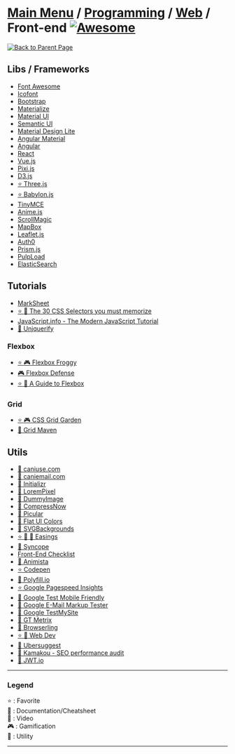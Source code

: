 # [Main Menu](../../README.md) / [Programming](../index.md) / [Web](index.md) / Front-end [![Awesome](https://awesome.re/badge-flat.svg)](https://awesome.re)

[![Back to Parent Page](https://img.shields.io/badge/-Back_to_Parent_Page-blue?style=for-the-badge)](index.md)

## Libs / Frameworks
- [Font Awesome](https://fontawesome.com/)
- [Icofont](https://icofont.com/)
- [Bootstrap](https://getbootstrap.com/)
- [Materialize](https://materializecss.com/)
- [Material UI](https://material-ui.com/)
- [Semantic UI](https://semantic-ui.com/)
- [Material Design Lite](https://getmdl.io/)
- [Angular Material](https://material.angular.io/)
- [Angular](https://angular.io/)
- [React](https://reactjs.org/)
- [Vue.js](https://vuejs.org/)
- [Pixi.js](https://www.pixijs.com/)
- [D3.js](https://d3js.org/)
- [:star: Three.js](https://threejs.org/)
- [:star: Babylon.js](https://www.babylonjs.com/)
- [TinyMCE](https://www.tiny.cloud/)
- [Anime.js](https://animejs.com/)
- [ScrollMagic](https://scrollmagic.io/)
- [MapBox](https://www.mapbox.com/)
- [Leaflet.js](https://leafletjs.com/)
- [Auth0](https://auth0.com/)
- [Prism.js](https://prismjs.com/)
- [PulpLoad](https://www.plupload.com/)
- [ElasticSearch](https://www.elastic.co/fr/)

## Tutorials
- [MarkSheet](https://marksheet.io/)
- [:star: :book: The 30 CSS Selectors you must memorize](https://code.tutsplus.com/fr/tutorials/the-30-css-selectors-you-must-memorize--net-16048)
- [JavaScript.info - The Modern JavaScript Tutorial](https://javascript.info/)
- [:wrench: Unjquerify](https://www.unjquerify.com/)

### Flexbox
- [:star: :video_game: Flexbox Froggy](https://flexboxfroggy.com/)
- [:video_game: Flexbox Defense](http://www.flexboxdefense.com/)
- [:star: :book: A Guide to Flexbox](https://css-tricks.com/snippets/css/a-guide-to-flexbox/)

### Grid
- [:star: :video_game: CSS Grid Garden](https://cssgridgarden.com/)
- [:book: Grid Maven](http://grid.malven.co/)

## Utils
- [:wrench: caniuse.com](https://caniuse.com/)
- [:wrench: caniemail.com](https://www.caniemail.com/)
- [:wrench: Initializr](http://www.initializr.com/)
- [:wrench: LoremPixel](http://lorempixel.com/)
- [:wrench: DummyImage](https://dummyimage.com/)
- [:wrench: CompressNow](https://compressnow.com/)
- [:wrench: Picular](https://picular.co/)
- [:wrench: Flat UI Colors](https://flatuicolors.com/)
- [:wrench: SVGBackgrounds](https://www.svgbackgrounds.com/)
- [:star: :book: :wrench: Easings](https://easings.net/)
- [:wrench: Syncope](https://nowodzinski.pl/syncope/)
- [Front-End Checklist](https://frontendchecklist.io/)
- [:wrench: Animista](http://animista.net/)
- [:star: Codepen](https://codepen.io/)
- [:wrench: Polyfill.io](https://polyfill.io/)
- [:star: Google Pagespeed Insights](http://developers.google.com/speed/pagespeed/insights/)
- [:wrench: Google Test Mobile Friendly](https://search.google.com/test/mobile-friendly)
- [:wrench: Google E-Mail Markup Tester](https://www.google.com/webmasters/markup-tester/)
- [:wrench: Google TestMySite](https://www.thinkwithgoogle.com/intl/en-gb/feature/testmysite)
- [:wrench: GT Metrix](https://gtmetrix.com/)
- [:wrench: Browserling](https://www.browserling.com/)
- [:star: :wrench: Web Dev](https://web.dev/)
- [:wrench: Ubersuggest](https://neilpatel.com/fr/ubersuggest/)
- [:wrench: Kamakou - SEO performance audit](http://molokai.be/kamakou)
- [:wrench: JWT.io](https://jwt.io/)

---

### Legend
:star: : Favorite\
:book: : Documentation/Cheatsheet\
:movie_camera: : Video\
:video_game: : Gamification\
:wrench: : Utility

---
